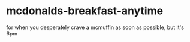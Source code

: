 # mcdonalds-breakfast-anytime
for when you desperately crave a mcmuffin as soon as possible, but it's 6pm
